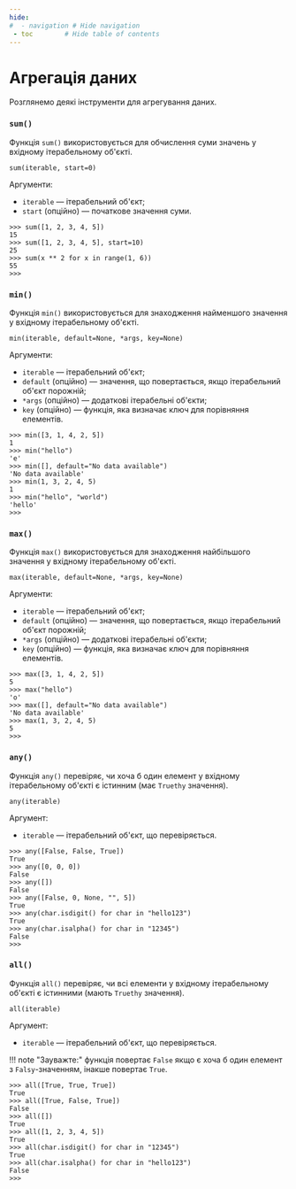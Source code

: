 ```yaml
---
hide:
#  - navigation # Hide navigation
 - toc        # Hide table of contents
---
```


# Агрегація даних

Розглянемо деякі інструменти для агрегування даних.

### `sum()`

Функція `sum()` використовується для обчислення суми значень у вхідному ітерабельному об'єкті. 

    sum(iterable, start=0)

Аргументи:

- `iterable` — ітерабельний об'єкт;
- `start` (опційно) — початкове значення суми. 

```
>>> sum([1, 2, 3, 4, 5])
15
>>> sum([1, 2, 3, 4, 5], start=10)
25
>>> sum(x ** 2 for x in range(1, 6))
55
>>>
```


### `min()`

Функція `min()` використовується для знаходження найменшого значення у вхідному ітерабельному об'єкті.

    min(iterable, default=None, *args, key=None)

Аргументи:

- `iterable` — ітерабельний об'єкт;
- `default` (опційно) — значення, що повертається, якщо ітерабельний об'єкт порожній;
- `*args` (опційно) — додаткові ітерабельні об'єкти;
- `key` (опційно) — функція, яка визначає ключ для порівняння елементів.

```
>>> min([3, 1, 4, 2, 5])
1
>>> min("hello")
'e'
>>> min([], default="No data available")
'No data available'
>>> min(1, 3, 2, 4, 5)
1
>>> min("hello", "world")
'hello'
>>>
```

### `max()`

Функція `max()` використовується для знаходження найбільшого значення у вхідному ітерабельному об'єкті.

    max(iterable, default=None, *args, key=None)

Аргументи:

- `iterable` — ітерабельний об'єкт;
- `default` (опційно) — значення, що повертається, якщо ітерабельний об'єкт порожній;
- `*args` (опційно) — додаткові ітерабельні об'єкти;
- `key` (опційно) — функція, яка визначає ключ для порівняння елементів.

```
>>> max([3, 1, 4, 2, 5])
5
>>> max("hello")
'o'
>>> max([], default="No data available")
'No data available'
>>> max(1, 3, 2, 4, 5)
5
>>>
```

### `any()`

Функція `any()` перевіряє, чи хоча б один елемент у вхідному ітерабельному об'єкті є істинним (має `Truethy` значення).

    any(iterable)

Аргумент:

- `iterable` — ітерабельний об'єкт, що перевіряється.

```
>>> any([False, False, True])
True
>>> any([0, 0, 0])
False
>>> any([])
False
>>> any([False, 0, None, "", 5])
True
>>> any(char.isdigit() for char in "hello123")
True
>>> any(char.isalpha() for char in "12345")
False
>>>
```



### `all()`

Функція `all()` перевіряє, чи всі елементи у вхідному ітерабельному об'єкті є істинними (мають `Truethy` значення).

    all(iterable)

Аргумент:

- `iterable` — ітерабельний об'єкт, що перевіряється.

!!! note "Зауважте:"
    функція повертає `False` якщо є хоча б один елемент з `Falsy`-значенням, інакше повертає `True`.

```
>>> all([True, True, True])
True
>>> all([True, False, True])
False
>>> all([])
True
>>> all([1, 2, 3, 4, 5])
True
>>> all(char.isdigit() for char in "12345")
True
>>> all(char.isalpha() for char in "hello123")
False
>>>
```

